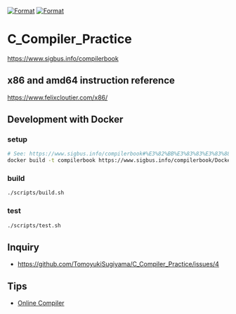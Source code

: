 [![Format](https://github.com/sensuikan1973/C_Compiler_Practice/workflows/Format/badge.svg)](https://github.com/sensuikan1973/C_Compiler_Practice/actions)
[![Format](https://github.com/sensuikan1973/C_Compiler_Practice/workflows/Test/badge.svg)](https://github.com/sensuikan1973/C_Compiler_Practice/actions)

# C_Compiler_Practice

https://www.sigbus.info/compilerbook

## x86 and amd64 instruction reference

https://www.felixcloutier.com/x86/

## Development with Docker

### setup

```sh
# See: https://www.sigbus.info/compilerbook#%E3%82%BB%E3%83%83%E3%83%88%E3%82%A2%E3%83%83%E3%83%97%E6%89%8B%E9%A0%86
docker build -t compilerbook https://www.sigbus.info/compilerbook/Dockerfile
```

### build

```sh
./scripts/build.sh
```

### test

```sh
./scripts/test.sh
```

## Inquiry

- https://github.com/TomoyukiSugiyama/C_Compiler_Practice/issues/4

## Tips

- [Online Compiler](https://godbolt.org/z/RyNqgE)
